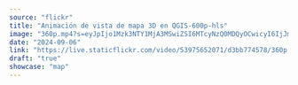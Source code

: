 ```yaml
---
source: "flickr"
title: "Animación de vista de mapa 3D en QGIS-600p-hls"
image: "360p.mp4?s=eyJpIjo1Mzk3NTY1MjA3MSwiZSI6MTcyNzQ0MDQyOCwicyI6IjJmNWY3NTFmMTcxNDcyNGM1YTQ2NGM4YTc4YTQ3Nzc5YjhhZjEwOTciLCJ2IjoxfQ.mp4"
date: "2024-09-06"
link: "https://live.staticflickr.com/video/53975652071/d3bb774578/360p.mp4?s=eyJpIjo1Mzk3NTY1MjA3MSwiZSI6MTcyNzQ0MDQyOCwicyI6IjJmNWY3NTFmMTcxNDcyNGM1YTQ2NGM4YTc4YTQ3Nzc5YjhhZjEwOTciLCJ2IjoxfQ"
draft: "true"
showcase: "map"
---
```

